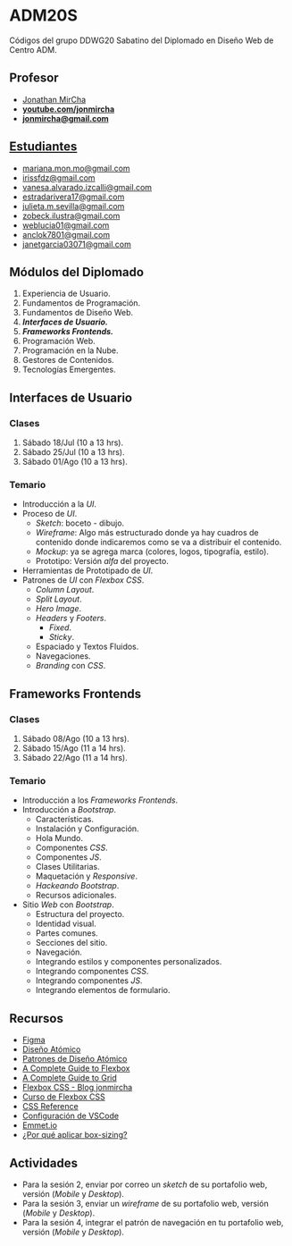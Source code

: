 # ADM20S

Códigos del grupo DDWG20 Sabatino del Diplomado en Diseño Web de Centro ADM.

## Profesor

- [Jonathan MirCha](http://jonmircha.com)
- **[youtube.com/jonmircha](https://youtube.com/jonmircha)**
- **[jonmircha@gmail.com](mailto:jonmircha@gmail.com)**

## [Estudiantes](https://docs.google.com/spreadsheets/d/1yIYaCIgOTk29EZhW4uxyb-bv978XZmniL5n2gaweE3Q/edit?ts=5f10c3b9)

- mariana.mon.mo@gmail.com
- irissfdz@gmail.com
- vanesa.alvarado.izcalli@gmail.com
- estradarivera17@gmail.com
- julieta.m.sevilla@gmail.com
- zobeck.ilustra@gmail.com
- weblucia01@gmail.com
- anclok7801@gmail.com
- janetgarcia03071@gmail.com

## Módulos del Diplomado

1. Experiencia de Usuario.
1. Fundamentos de Programación.
1. Fundamentos de Diseño Web.
1. _**Interfaces de Usuario.**_
1. _**Frameworks Frontends.**_
1. Programación Web.
1. Programación en la Nube.
1. Gestores de Contenidos.
1. Tecnologías Emergentes.

## Interfaces de Usuario

### Clases

1. Sábado 18/Jul (10 a 13 hrs).
1. Sábado 25/Jul (10 a 13 hrs).
1. Sábado 01/Ago (10 a 13 hrs).

### Temario

- Introducción a la _UI_.
- Proceso de _UI_.
  - _Sketch_: boceto - dibujo.
  - _Wireframe_: Algo más estructurado donde ya hay cuadros de contenido donde indicaremos como se va a distribuir el contenido.
  - _Mockup_: ya se agrega marca (colores, logos, tipografía, estilo).
  - Prototipo: Versión _alfa_ del proyecto.
- Herramientas de Prototipado de _UI_.
- Patrones de _UI_ con _Flexbox CSS_.
  - _Column Layout_.
  - _Split Layout_.
  - _Hero Image_.
  - _Headers_ y _Footers_.
    - _Fixed_.
    - _Sticky_.
  - Espaciado y Textos Fluidos.
  - Navegaciones.
  - _Branding_ con _CSS_.

## Frameworks Frontends

### Clases

1. Sábado 08/Ago (10 a 13 hrs).
1. Sábado 15/Ago (11 a 14 hrs).
1. Sábado 22/Ago (11 a 14 hrs).

### Temario

- Introducción a los _Frameworks Frontends_.
- Introducción a _Bootstrap_.
  - Características.
  - Instalación y Configuración.
  - Hola Mundo.
  - Componentes _CSS_.
  - Componentes _JS_.
  - Clases Utilitarias.
  - Maquetación y _Responsive_.
  - _Hackeando Bootstrap_.
  - Recursos adicionales.
- Sitio _Web_ con _Bootstrap_.
  - Estructura del proyecto.
  - Identidad visual.
  - Partes comunes.
  - Secciones del sitio.
  - Navegación.
  - Integrando estilos y componentes personalizados.
  - Integrando componentes _CSS_.
  - Integrando componentes _JS_.
  - Integrando elementos de formulario.

## Recursos

- [Figma](https://www.figma.com/)
- [Diseño Atómico](https://bradfrost.com/blog/post/atomic-web-design/)
- [Patrones de Diseño Atómico](https://demo.patternlab.io/)
- [A Complete Guide to Flexbox](https://css-tricks.com/snippets/css/a-guide-to-flexbox/)
- [A Complete Guide to Grid](https://css-tricks.com/snippets/css/complete-guide-grid/)
- [Flexbox CSS - Blog jonmircha](https://jonmircha.com/flexbox)
- [Curso de Flexbox CSS](https://www.youtube.com/playlist?list=PLvq-jIkSeTUbQc3dGsssp8lxAi5npMrys)
- [CSS Reference](https://cssreference.io/)
- [Configuración de VSCode](https://jonmircha.com/vscode)
- [Emmet.io](https://emmet.io/)
- [¿Por qué aplicar box-sizing?](https://www.paulirish.com/2012/box-sizing-border-box-ftw/)

## Actividades

- Para la sesión 2, enviar por correo un _sketch_ de su portafolio web, versión (_Mobile_ y _Desktop_).
- Para la sesión 3, enviar un _wireframe_ de su portafolio web, versión (_Mobile_ y _Desktop_).
- Para la sesión 4, integrar el patrón de navegación en tu portafolio web, versión (_Mobile_ y _Desktop_).
